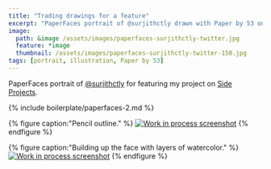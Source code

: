 ```yaml
---
title: "Trading drawings for a feature"
excerpt: "PaperFaces portrait of @surjithctly drawn with Paper by 53 on an iPad."
image: 
  path: &image /assets/images/paperfaces-surjithctly-twitter.jpg 
  feature: *image
  thumbnail: /assets/images/paperfaces-surjithctly-twitter-150.jpg
tags: [portrait, illustration, Paper by 53]
---
```


PaperFaces portrait of [@surjithctly](https://twitter.com/surjithctly) for featuring my project on [Side Projects](http://sideprojects.web3canvas.com/post/55332574657/paperfaces-project-an-experiment-in-humanizing).

{% include boilerplate/paperfaces-2.md %}

{% figure caption:"Pencil outline." %}
[![Work in process screenshot](/assets/images/paperfaces-surjithctly-process-1-600.jpg)](/assets/images/paperfaces-surjithctly-process-1-lg.jpg)
{% endfigure %}

{% figure caption:"Building up the face with layers of watercolor." %}
[![Work in process screenshot](/assets/images/paperfaces-surjithctly-process-2-600.jpg)](/assets/images/paperfaces-surjithctly-process-2-lg.jpg)
{% endfigure %}
